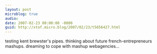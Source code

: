 ```yaml
---
layout: post
microblog: true
audio: 
date: 2007-02-23 00:00:00 -0000
guid: http://xtof.micro.blog/2007/02/23/t5656427.html
---
```

testing kent brewster's pipes. thinking about future french-entrepreneurs mashups. dreaming to cope with mashup webagencies...
